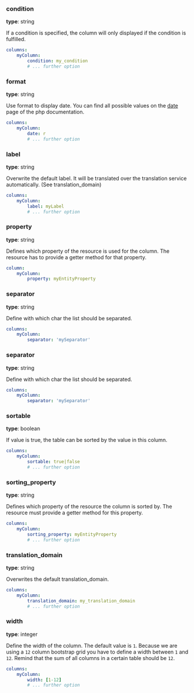 ### condition

**type**: string

If a condition is specified, the column will only displayed if the
condition is fulfilled.

```yaml
columns:
    myColumn:
        condition: my_condition
        # ... further option
```


### format

**type**: string

Use format to display date. You can find all possible values on the
[date](http://php.net/manual/de/function.date.php) page of the php
documentation.

```yaml
columns:
    myColumn:
        date: r
        # ... further option
```

### label

**type**: string

Overwrite the default label. It will be translated over the translation
service automatically. (See translation_domain)

```yaml
columns:
    myColumn:
        label: myLabel
        # ... further option
```


### property

**type**: string

Defines which property of the resource is used for the column. The
resource has to provide a getter method for that property.

```yaml
column:
    myColumn:
        property: myEntityProperty
```

### separator

**type**: string

Define with which char the list should be separated.

``` yaml
columns:
    myColumn:
        separator: 'mySeparator'
```

### separator

**type**: string

Define with which char the list should be separated.

``` yaml
columns:
    myColumn:
        separator: 'mySeparator'
```

### sortable

**type**: boolean

If value is true, the table can be sorted by the value in this column.

```yaml
columns:
    myColumn:
        sortable: true|false
        # ... further option
```

### sorting_property

**type**: string

Defines which property of the resource the column is sorted by. The
resource must provide a getter method for this property.

```yaml
columns:
    myColumn:
        sorting_property: myEntityProperty
        # ... further option
```

### translation_domain

**type**: string

Overwrites the default translation_domain.

```yaml
columns:
    myColumn:
        translation_domain: my_translation_domain
        # ... further option
```

### width

**type**: integer

Define the width of the column. The default value is `1`. Because we are
using a `12` column bootstrap grid you have to define a width between
`1` and `12`. Remind that the sum of all columns in a certain table
should be `12`.

```yaml
columns:
    myColumn:
        width: [1-12]
        # ... further option
```
